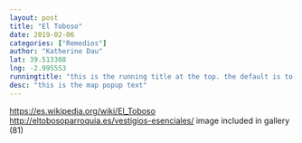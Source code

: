 ```yaml
---
layout: post
title: "El Toboso"
date: 2019-02-06
categories: ["Remedios"]
author: "Katherine Dau"
lat: 39.513308
lng: -2.995553
runningtitle: "this is the running title at the top. the default is to display the site title, so to activate the running title you will need to uncomment in the post.html layout"
desc: "this is the map popup text"
---
```


https://es.wikipedia.org/wiki/El_Toboso
http://eltobosoparroquia.es/vestigios-esenciales/
image included in gallery (81)
